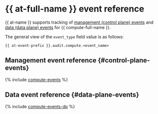 # {{ at-full-name }} event reference


{{ at-name }} supports tracking of [management (control plane) events](../audit-trails/concepts/format.md) and [data (data plane) events](../audit-trails/concepts/format-data-plane.md) for {{ compute-full-name }}.

The general view of the `event_type` field value is as follows:

```text
{{ at-event-prefix }}.audit.compute.<event_name>
```

## Management event reference {#control-plane-events}

{% include [compute-events](../_includes/audit-trails/events/compute-events.md) %}

## Data event reference {#data-plane-events}

{% include [compute-events-dp](../_includes/audit-trails/events/compute-events-dp.md) %}